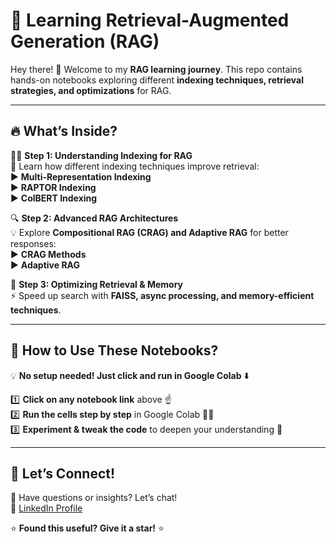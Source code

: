 # 🚀 Learning Retrieval-Augmented Generation (RAG)  

Hey there! 👋 Welcome to my **RAG learning journey**. This repo contains hands-on notebooks exploring different **indexing techniques, retrieval strategies, and optimizations** for RAG.  

---

## 🔥 What’s Inside?  

👨‍💻 **Step 1: Understanding Indexing for RAG**  
📌 Learn how different indexing techniques improve retrieval:  
▶️ **Multi-Representation Indexing**   
▶️ **RAPTOR Indexing**  
▶️ **ColBERT Indexing** 

🔍 **Step 2: Advanced RAG Architectures**  
💡 Explore **Compositional RAG (CRAG) and Adaptive RAG** for better responses:  
▶️ **CRAG Methods**  
▶️ **Adaptive RAG** 

🚀 **Step 3: Optimizing Retrieval & Memory**  
⚡ Speed up search with **FAISS, async processing, and memory-efficient techniques**.  

---

## 🎯 How to Use These Notebooks?  

💡 **No setup needed! Just click and run in Google Colab** ⬇️  

1️⃣ **Click on any notebook link** above ☝  
2️⃣ **Run the cells step by step** in Google Colab 🏃‍♂️  
3️⃣ **Experiment & tweak the code** to deepen your understanding 🔬  

---

## 💬 Let’s Connect!  

🙌 Have questions or insights? Let’s chat!  
🔗 [LinkedIn Profile](uzair-ahmed-309088293)  

⭐ **Found this useful? Give it a star!** ⭐  
